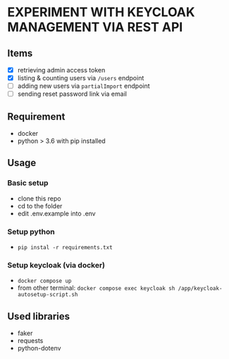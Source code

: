 EXPERIMENT WITH KEYCLOAK MANAGEMENT VIA REST API
================================================

## Items
- [x] retrieving admin access token
- [x] listing & counting users via `/users` endpoint
- [ ] adding new users via `partialImport` endpoint
- [ ] sending reset password link via email

## Requirement
- docker
- python > 3.6 with pip installed

## Usage
### Basic setup
- clone this repo
- cd to the folder
- edit .env.example into .env

### Setup python
- `pip instal -r requirements.txt`

### Setup keycloak (via docker)
- `docker compose up`
- from other terminal: `docker compose exec keycloak sh /app/keycloak-autosetup-script.sh`

## Used libraries
- faker
- requests
- python-dotenv
